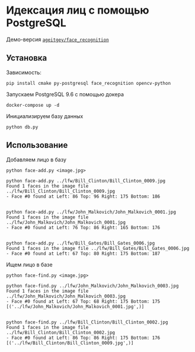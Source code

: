 # Идексация лиц с помощью PostgreSQL

Демо-версия [`ageitgey/face_recognition`](https://github.com/ageitgey/face_recognition/tree/master/examples)

## Установка

Зависимость:

```
pip install cmake py-postgresql face_recognition opencv-python
```

Запускаем PostgreSQL 9.6 с помощью докера

```
docker-compose up -d
```

Инициализируем базу данных

```
python db.py
```

## Использование

Добавляем лицо в базу

```
python face-add.py <image.jpg>
```

```
python face-add.py ../lfw/Bill_Clinton/Bill_Clinton_0009.jpg 
Found 1 faces in the image file ../lfw/Bill_Clinton/Bill_Clinton_0009.jpg
- Face #0 found at Left: 86 Top: 96 Right: 175 Bottom: 186


python face-add.py ../lfw/John_Malkovich/John_Malkovich_0001.jpg 
Found 1 faces in the image file ../lfw/John_Malkovich/John_Malkovich_0001.jpg
- Face #0 found at Left: 76 Top: 86 Right: 165 Bottom: 176


python face-add.py ../lfw/Bill_Gates/Bill_Gates_0006.jpg 
Found 1 faces in the image file ../lfw/Bill_Gates/Bill_Gates_0006.jpg
- Face #0 found at Left: 67 Top: 80 Right: 175 Bottom: 187

```

Ищем лицо в базе

```
python face-find.py <image.jpg>
```

```
python face-find.py ../lfw/John_Malkovich/John_Malkovich_0003.jpg 
Found 1 faces in the image file ../lfw/John_Malkovich/John_Malkovich_0003.jpg
- Face #0 found at Left: 67 Top: 68 Right: 175 Bottom: 175
[('../lfw/John_Malkovich/John_Malkovich_0001.jpg',)]


python face-find.py ../lfw/Bill_Clinton/Bill_Clinton_0002.jpg 
Found 1 faces in the image file ../lfw/Bill_Clinton/Bill_Clinton_0002.jpg
- Face #0 found at Left: 86 Top: 86 Right: 175 Bottom: 176
[('../lfw/Bill_Clinton/Bill_Clinton_0009.jpg',)]
```
